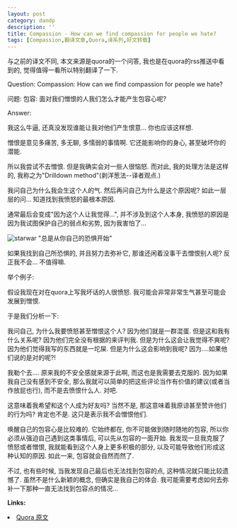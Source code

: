 ```yaml
---
layout: post
category: dandp
description: ''
title: Compassion - How can we find compassion for people we hate?
tags: [Compassion,翻译文章,Quora,译系列,好文转载]
---
```


与之前的译文不同, 本文来源是quora的一个问答, 我也是在quora的rss推送中看到的, 觉得值得一看所以特别翻译了一下.

Question: Compassion: How can we find compassion for people we hate?

问题: 包容: 面对我们憎恨的人我们怎么才能产生包容心呢?

Answer:

我这么牛逼, 还真没发现谁能让我对他们产生恨意... 你也应该这样想.

憎恨是意见多痛苦, 多无聊, 多懦弱的事情啊. 它还能影响你的身心, 甚至破坏你的潜能.

所以我尝试不去憎恨. 但是我确实会对一些人很恼怒. 而对此, 我的处理方法是这样的, 我称之为"Drilldown method"(剥洋葱法--译者观点.)

我问自己为什么我会生这个人的气. 然后再问自己为什么是这个原因呢? 如此一层层的问... 知道找到我愤怒的最根本原因.

通常最后会变成"因为这个人让我觉得...", 并不涉及到这个人本身, 我愤怒的原因是因为我试图保护自己的弱点和劣势, 因为我害怕了...

<img src="http://qph.is.quoracdn.net/main-qimg-fd2890bbc3a172c734eb66037f55a511?convert_to_webp=true" alt="starwar">
"总是从你自己的恐惧开始"

如果我找到自己所恐惧的, 并且努力去弥补它, 那谁还闲着没事干去憎恨别人呢? 反正我不会... 不值得嘛.

举个例子:

假设我现在对在quora上写我坏话的人很愤怒. 我可能会非常非常生气甚至可能会发展到憎恨.

于是我们分析一下:

我问自己, 为什么我要愤怒甚至憎恨这个人? 因为他们就是一群混蛋. 但是这和我有什么关系呢? 因为他们完全没有根据的来评判我. 但是为什么这会让我觉得不爽呢? 因为他们觉得我写的东西就是一坨屎. 但是为什么这会影响到我呢? 因为....如果他们说的是对的呢?!

我勒个去.... 原来我的不安全感就来源于此啊, 而这也是我需要去克服的. 因为如果我自己没有感到不安全, 那么我就可以简单的把这些评论当作有价值的建议(或者当作放屁也行), 而不是去愤恨什么人. 对吧.

这意味着我希望和这个人成为好友吗? 当然不是, 那这意味着我原谅甚至赞许他们的行为吗? 肯定也不是. 这只是表示我不会憎恨他们.

唤醒自己的包容心是比较难的. 它始终都在, 你不可能做到随时随地的包容, 所以你必须从强迫自己遇到这类事情后, 可以先从包容的一面开始. 我发现一旦我克服了愤怒或者憎恨, 我就能看到这个人身上更多积极的部分, 以及可能导致他们形成这种认知的原因. 如此一来, 包容就会自然而然了.

不过, 也有些时候, 当我发现自己最后也无法找到包容的点, 这种情况就只能比较遗憾了.
虽然不是什么新颖的概念, 但确实是我自己的体会. 我可能需要考虑如何去弥补一下那种一直无法找到包容点的情况...

<strong>Links:</strong>
<li><a href="http://www.quora.com/Compassion/How-can-we-find-compassion-for-people-we-hate" target="_blank">Quora 原文</a></li>


